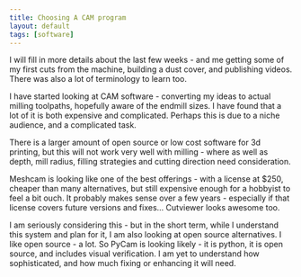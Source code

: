 ```yaml
---
title: Choosing A CAM program
layout: default
tags: [software]
---
```

I will fill in more details about the last few weeks - and me getting some of my first cuts from the machine, 
building a dust cover, and publishing videos. There was also a lot of terminology to learn too.

I have started looking at CAM software - converting my ideas to actual milling toolpaths, hopefully aware of the endmill sizes. I have found that a lot of it is both expensive and complicated. Perhaps this is due to a niche audience, and a complicated task. 

There is a larger amount of open source or low cost software for 3d printing, but this will not work very well with milling - where as well as depth, mill radius, filling strategies and cutting direction need consideration. 

Meshcam is looking like one of the best offerings - with a license at $250, cheaper than many alternatives, but still expensive enough for a hobbyist to feel a bit ouch. It probably makes sense over a few years - especially if that license covers future versions and fixes... Cutviewer looks awesome too.

I am seriously considering this - but in the short term, while I understand this system and plan for it, I am also looking at open source alternatives. I like open source - a lot. So PyCam is looking likely - it is python, it is open source, and includes visual verification. I am yet to understand how sophisticated, and how much fixing or enhancing it will need.
